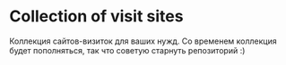 # Collection of visit sites
Коллекция сайтов-визиток для ваших нужд. Со временем коллекция будет пополняться, так что советую старнуть репозиторий :)
